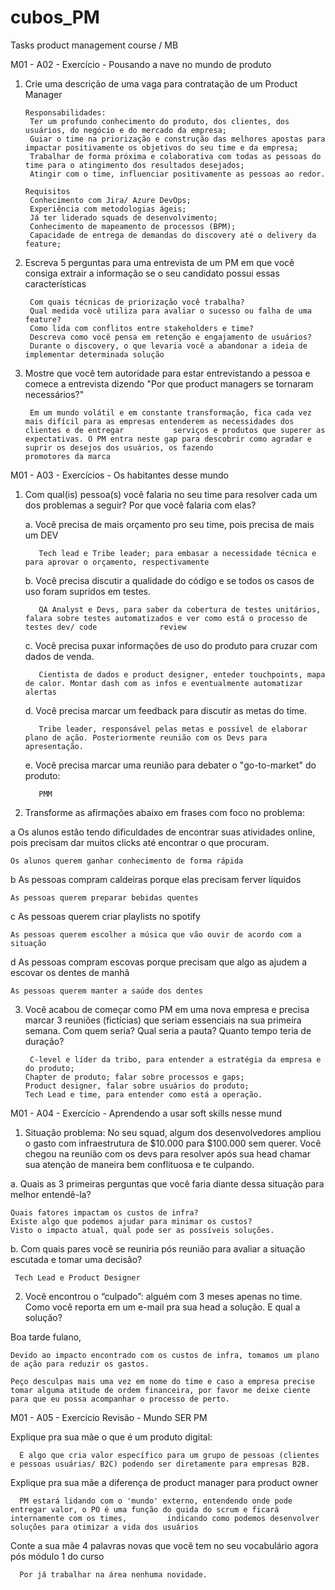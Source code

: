 # cubos_PM
Tasks product management course / MB

M01 - A02 - Exercício - Pousando a nave no mundo de produto

  1. Crie uma descrição de uma vaga para contratação de um Product Manager
      
         Responsabilidades: 
          Ter um profundo conhecimento do produto, dos clientes, dos usuários, do negócio e do mercado da empresa;
          Guiar o time na priorização e construção das melhores apostas para impactar positivamente os objetivos do seu time e da empresa;
          Trabalhar de forma próxima e colaborativa com todas as pessoas do time para o atingimento dos resultados desejados;
          Atingir com o time, influenciar positivamente as pessoas ao redor.

         Requisitos
          Conhecimento com Jira/ Azure DevOps;
          Experiência com metodologias ágeis;
          Já ter liderado squads de desenvolvimento;
          Conhecimento de mapeamento de processos (BPM);
          Capacidade de entrega de demandas do discovery até o delivery da feature;

  2. Escreva 5 perguntas para uma entrevista de um PM em que você consiga extrair a informação se o seu candidato  possui essas características
        
          Com quais técnicas de priorização você trabalha?
          Qual medida você utiliza para avaliar o sucesso ou falha de uma feature?
          Como lida com conflitos entre stakeholders e time? 
          Descreva como você pensa em retenção e engajamento de usuários?
          Durante o discovery, o que levaria você a abandonar a ideia de implementar determinada solução
          
  3. Mostre que você tem autoridade para estar entrevistando a pessoa e comece a entrevista dizendo "Por que product managers se tornaram necessários?" 

          Em um mundo volátil e em constante transformação, fica cada vez mais difícil para as empresas entenderem as necessidades dos clientes e de entregar           serviços e produtos que superer as expectativas. O PM entra neste gap para descobrir como agradar e suprir os desejos dos usuários, os fazendo                promotores da marca
          
          
 M01 - A03 - Exercícios - Os habitantes desse mundo 
 
  1. Com qual(is) pessoa(s) você falaria no seu time para resolver cada um dos problemas a seguir? Por que você falaria com elas?
 
     a. Você precisa de mais orçamento pro seu time, pois precisa de mais um DEV
     
            Tech lead e Tribe leader; para embasar a necessidade técnica e para aprovar o orçamento, respectivamente
            
     b. Você precisa discutir a qualidade do código e se todos os casos de uso foram supridos em testes.
     
            QA Analyst e Devs, para saber da cobertura de testes unitários, falara sobre testes automatizados e ver como está o processo de testes dev/ code              review
            
     c. Você precisa puxar informações de uso do produto para cruzar com dados de venda.
     
            Cientista de dados e product designer, enteder touchpoints, mapa de calor. Montar dash com as infos e eventualmente automatizar alertas
     
     d. Você precisa marcar um feedback para discutir as metas do time.
     
            Tribe leader, responsável pelas metas e possível de elaborar plano de ação. Posteriormente reunião com os Devs para apresentação.
            
     e. Você precisa marcar uma reunião para debater o "go-to-market" do produto:  
     
            PMM
            
            
  2. Transforme as afirmações abaixo em frases com foco no problema: 

  a Os alunos estão tendo dificuldades de encontrar suas atividades online, pois precisam dar muitos clicks até encontrar o que procuram.

    Os alunos querem ganhar conhecimento de forma rápida

  b As pessoas compram caldeiras porque elas precisam ferver líquidos
  
    As pessoas querem preparar bebidas quentes

  c As pessoas querem criar playlists no spotify
 
    As pessoas querem escolher a música que vão ouvir de acordo com a situação

  d As pessoas compram escovas porque precisam que algo as ajudem a escovar os dentes de manhã
  
    As pessoas querem manter a saúde dos dentes
    
    
  3. Você acabou de começar como PM em uma nova empresa e precisa marcar 3 reuniões (fictícias) que seriam essenciais na sua primeira semana. Com quem seria?       Qual seria a pauta? Quanto tempo teria de duração?

          C-level e líder da tribo, para entender a estratégia da empresa e do produto;
         Chapter de produto; falar sobre processos e gaps;
         Product designer, falar sobre usuários do produto;
         Tech Lead e time, para entender como está a operação.
         
         
  M01 - A04 - Exercício - Aprendendo a usar soft skills nesse mund
  
   1. Situação problema: 
  No seu squad, algum dos desenvolvedores ampliou o gasto com infraestrutura de $10.000 para $100.000 sem querer. 
  Você chegou na reunião com os devs para resolver após sua head chamar sua atenção de maneira bem conflituosa e te culpando.
  
  a. Quais as 3 primeiras perguntas que você faria diante dessa situação para melhor entendê-la?
  
    Quais fatores impactam os custos de infra?
    Existe algo que podemos ajudar para minimar os custos?
    Visto o impacto atual, qual pode ser as possíveis soluções.
    
  b. Com quais pares você se reuniria pós reunião para avaliar a situação escutada e tomar uma decisão?
    
     Tech Lead e Product Designer

  2. Você encontrou o “culpado”: alguém com 3 meses apenas no time. Como você reporta em um e-mail pra sua head a solução. E qual a solução?

Boa tarde fulano, 

    Devido ao impacto encontrado com os custos de infra, tomamos um plano de ação para reduzir os gastos. 

    Peço desculpas mais uma vez em nome do time e caso a empresa precise tomar alguma atitude de ordem financeira, por favor me deixe ciente para que eu possa acompanhar o processo de perto. 
    
    
M01 - A05 - Exercício Revisão - Mundo SER PM

  Explique pra sua mãe o que é um produto digital:
      
      É algo que cria valor específico para um grupo de pessoas (clientes e pessoas usuárias/ B2C) podendo ser diretamente para empresas B2B. 
      
  Explique pra sua mãe a diferença de product manager para product owner
  
      PM estará lidando com o 'mundo' externo, entendendo onde pode entregar valor, o PO é uma função do guida do scrum e ficará internamente com os times,         indicando como podemos desenvolver soluções para otimizar a vida dos usuários  
      
  Conte a sua mãe 4 palavras novas que você tem no seu vocabulário agora pós módulo 1 do curso
  
      Por já trabalhar na área nenhuma novidade.






         
       




  
  
